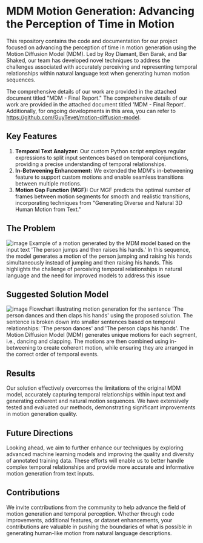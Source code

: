 # MDM Motion Generation: Advancing the Perception of Time in Motion

This repository contains the code and documentation for our project focused on advancing the perception of time in motion generation using the Motion Diffusion Model (MDM). Led by Roy Diamant, Ben Barak, and Bar Shaked, our team has developed novel techniques to address the challenges associated with accurately perceiving and representing temporal relationships within natural language text when generating human motion sequences.

The comprehensive details of our work are provided in the attached document titled "MDM - Final Report."
The comprehensive details of our work are provided in the attached document titled 'MDM - Final Report'. Additionally, for ongoing developments in this area, you can refer to https://github.com/GuyTevet/motion-diffusion-model.
## Key Features

1. **Temporal Text Analyzer:** Our custom Python script employs regular expressions to split input sentences based on temporal conjunctions, providing a precise understanding of temporal relationships.
2. **In-Betweening Enhancement:** We extended the MDM's in-betweening feature to support custom motions and enable seamless transitions between multiple motions.
3. **Motion Gap Function (MGF):** Our MGF predicts the optimal number of frames between motion segments for smooth and realistic transitions, incorporating techniques from "Generating Diverse and Natural 3D Human Motion from Text."

## The Problem
![image](https://github.com/royddf503/motion-diffusion-model/assets/43114148/164c0cef-f063-46b3-b350-40ef429fff8b)
Example of a motion generated by the MDM model based on the input text 'The person jumps and then raises his hands.' In this sequence, the model generates a motion of the person jumping and raising his hands simultaneously instead of jumping and then raising his hands. This highlights the challenge of perceiving temporal relationships in natural language and the need for improved models to address this issue
## Suggested Solution Model
![image](https://github.com/royddf503/motion-diffusion-model/assets/43114148/6da7986c-02af-4f06-aa97-94ed5993c09d)
Flowchart illustrating motion generation for the sentence 'The person dances and then claps his hands' using the proposed solution. The sentence is broken down into smaller sentences based on temporal relationships: 'The person dances' and 'The person claps his hands'. The Motion Diffusion Model (MDM) generates unique motions for each segment, i.e., dancing and clapping. The motions are then combined using in-betweening to create coherent motion, while ensuring they are arranged in the correct order of temporal events.

## Results

Our solution effectively overcomes the limitations of the original MDM model, accurately capturing temporal relationships within input text and generating coherent and natural motion sequences. We have extensively tested and evaluated our methods, demonstrating significant improvements in motion generation quality.

## Future Directions

Looking ahead, we aim to further enhance our techniques by exploring advanced machine learning models and improving the quality and diversity of annotated training data. These efforts will enable us to better handle complex temporal relationships and provide more accurate and informative motion generation from text inputs.

## Contributions

We invite contributions from the community to help advance the field of motion generation and temporal perception. Whether through code improvements, additional features, or dataset enhancements, your contributions are valuable in pushing the boundaries of what is possible in generating human-like motion from natural language descriptions.
